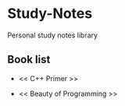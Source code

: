 # Study-Notes
Personal study notes library

## Book list

+ << C++ Primer >>

+ << Beauty of Programming >>
